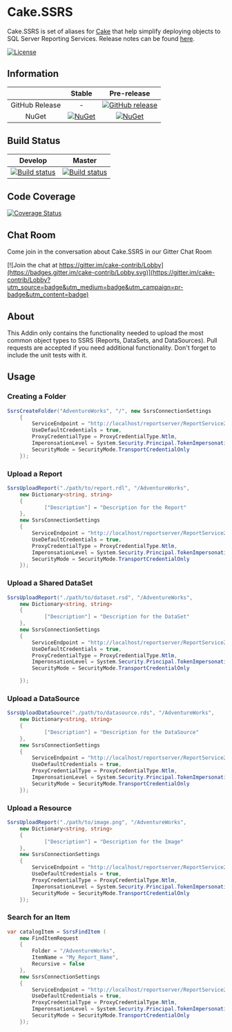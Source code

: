# Cake.SSRS

Cake.SSRS is set of aliases for [Cake](http://cakebuild.net/) that help simplify deploying objects to SQL Server Reporting Services.
Release notes can be found [here](https://github.com/cake-contrib/Cake.SSRS/releases).

[![License](http://img.shields.io/:license-mit-blue.svg)](http://cake-contrib.mit-license.org)

## Information

| |Stable|Pre-release|
|:--:|:--:|:--:|
|GitHub Release|-|[![GitHub release](https://img.shields.io/github/release/cake-contrib/Cake.SSRS.svg)](https://github.com/cake-contrib/Cake.SSRS/releases/latest)|
|NuGet|[![NuGet](https://img.shields.io/nuget/v/Cake.SSRS.svg)](https://www.nuget.org/packages/Cake.SSRS)|[![NuGet](https://img.shields.io/nuget/vpre/Cake.SSRS.svg)](https://www.nuget.org/packages/Cake.SSRS)|

## Build Status

|Develop|Master|
|:--:|:--:|
|[![Build status](https://ci.appveyor.com/api/projects/status/dab3r83a6gkn7ycu/branch/develop?svg=true)](https://ci.appveyor.com/project/cakecontrib/cake-ssrs/branch/develop)|[![Build status](https://ci.appveyor.com/api/projects/status/dab3r83a6gkn7ycu/branch/master?svg=true)](https://ci.appveyor.com/project/cakecontrib/cake-ssrs/branch/master)|

## Code Coverage

[![Coverage Status](https://coveralls.io/repos/github/cake-contrib/Cake.SSRS/badge.svg?branch=develop)](https://coveralls.io/github/cake-contrib/Cake.SSRS?branch=develop)


## Chat Room

Come join in the conversation about Cake.SSRS in our Gitter Chat Room

[![Join the chat at https://gitter.im/cake-contrib/Lobby](https://badges.gitter.im/cake-contrib/Lobby.svg)](https://gitter.im/cake-contrib/Lobby?utm_source=badge&utm_medium=badge&utm_campaign=pr-badge&utm_content=badge)

## About

This Addin only contains the functionality needed to upload the most common object types to SSRS (Reports, DataSets, and DataSources). Pull requests are accepted if you need additional functionality. Don't forget to include the unit tests with it.

## Usage  

### Creating a Folder

```csharp
SsrsCreateFolder("AdventureWorks", "/", new SsrsConnectionSettings
    {
        ServiceEndpoint = "http://localhost/reportserver/ReportService2010.asmx",
        UseDefaultCredentials = true,
		ProxyCredentialType = ProxyCredentialType.Ntlm,
		ImperonsationLevel = System.Security.Principal.TokenImpersonationLevel.Impersonation,
		SecurityMode = SecurityMode.TransportCredentialOnly
    });
```

### Upload a Report

```csharp
SsrsUploadReport("./path/to/report.rdl", "/AdventureWorks",
    new Dictionary<string, string>
    {
            ["Description"] = "Description for the Report"
    },
    new SsrsConnectionSettings
    {
        ServiceEndpoint = "http://localhost/reportserver/ReportService2010.asmx",
        UseDefaultCredentials = true,
		ProxyCredentialType = ProxyCredentialType.Ntlm,
		ImperonsationLevel = System.Security.Principal.TokenImpersonationLevel.Impersonation,
		SecurityMode = SecurityMode.TransportCredentialOnly
    });
```

### Upload a Shared DataSet

```csharp
SsrsUploadReport("./path/to/dataset.rsd", "/AdventureWorks",
    new Dictionary<string, string>
    {
            ["Description"] = "Description for the DataSet"
    },
    new SsrsConnectionSettings
    {
        ServiceEndpoint = "http://localhost/reportserver/ReportService2010.asmx",
        UseDefaultCredentials = true,
		ProxyCredentialType = ProxyCredentialType.Ntlm,
		ImperonsationLevel = System.Security.Principal.TokenImpersonationLevel.Impersonation,
		SecurityMode = SecurityMode.TransportCredentialOnly

    });
```

### Upload a DataSource

```csharp
SsrsUploadDataSource("./path/to/datasource.rds", "/AdventureWorks",
    new Dictionary<string, string>
    {
            ["Description"] = "Description for the DataSource"
    },
    new SsrsConnectionSettings
    {
        ServiceEndpoint = "http://localhost/reportserver/ReportService2010.asmx",
        UseDefaultCredentials = true,
		ProxyCredentialType = ProxyCredentialType.Ntlm,
		ImperonsationLevel = System.Security.Principal.TokenImpersonationLevel.Impersonation,
		SecurityMode = SecurityMode.TransportCredentialOnly
    });
```

### Upload a Resource

```csharp
SsrsUploadReport("./path/to/image.png", "/AdventureWorks",
    new Dictionary<string, string>
    {
            ["Description"] = "Description for the Image"
    },
    new SsrsConnectionSettings
    {
        ServiceEndpoint = "http://localhost/reportserver/ReportService2010.asmx",
        UseDefaultCredentials = true,
		ProxyCredentialType = ProxyCredentialType.Ntlm,
		ImperonsationLevel = System.Security.Principal.TokenImpersonationLevel.Impersonation,
		SecurityMode = SecurityMode.TransportCredentialOnly
    });
```

### Search for an Item

```csharp
var catalogItem = SsrsFindItem ( 
    new FindItemRequest
    {
        Folder = "/AdventureWorks",
        ItemName = "My_Report_Name",
        Recursive = false
    },
    new SsrsConnectionSettings
    {
        ServiceEndpoint = "http://localhost/reportserver/ReportService2010.asmx",
        UseDefaultCredentials = true,
		ProxyCredentialType = ProxyCredentialType.Ntlm,
		ImperonsationLevel = System.Security.Principal.TokenImpersonationLevel.Impersonation,
		SecurityMode = SecurityMode.TransportCredentialOnly
    });
```
